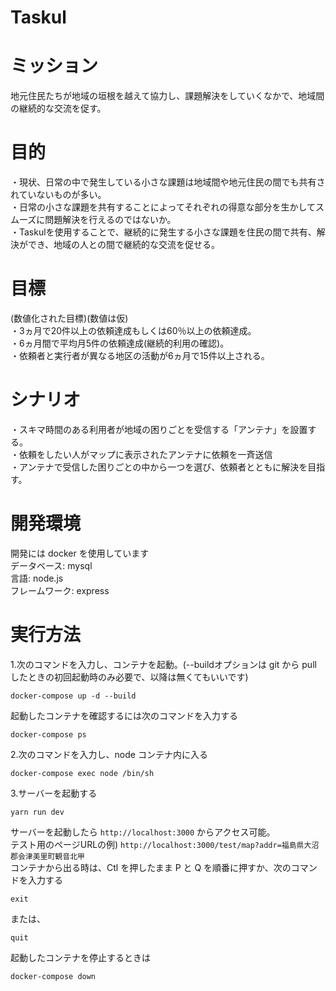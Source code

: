 # Taskul

# ミッション
地元住民たちが地域の垣根を越えて協力し、課題解決をしていくなかで、地域間の継続的な交流を促す。

# 目的
・現状、日常の中で発生している小さな課題は地域間や地元住民の間でも共有されていないものが多い。<br>
・日常の小さな課題を共有することによってそれぞれの得意な部分を生かしてスムーズに問題解決を行えるのではないか。<br>
・Taskulを使用することで、継続的に発生する小さな課題を住民の間で共有、解決ができ、地域の人との間で継続的な交流を促せる。<br>

# 目標
(数値化された目標)(数値は仮)<br>
・3ヵ月で20件以上の依頼達成もしくは60％以上の依頼達成。<br>
・6ヵ月間で平均月5件の依頼達成(継続的利用の確認)。<br>
・依頼者と実行者が異なる地区の活動が6ヵ月で15件以上される。<br>

# シナリオ
・スキマ時間のある利用者が地域の困りごとを受信する「アンテナ」を設置する。<br>
・依頼をしたい人がマップに表示されたアンテナに依頼を一斉送信<br>
・アンテナで受信した困りごとの中から一つを選び、依頼者とともに解決を目指す。<br>

# 開発環境
開発には docker を使用しています<br>
データベース: mysql<br>
言語: node.js<br>
フレームワーク: express<br>



# 実行方法
1.次のコマンドを入力し、コンテナを起動。(--buildオプションは git から pull したときの初回起動時のみ必要で、以降は無くてもいいです)
```
docker-compose up -d --build
```
起動したコンテナを確認するには次のコマンドを入力する
```
docker-compose ps
```

2.次のコマンドを入力し、node コンテナ内に入る
```
docker-compose exec node /bin/sh
```

3.サーバーを起動する
```
yarn run dev
```
サーバーを起動したら `http://localhost:3000` からアクセス可能。<br>
テスト用のページURLの例) `http://localhost:3000/test/map?addr=福島県大沼郡会津美里町観音北甲`<br>
コンテナから出る時は、Ctl を押したまま P と Q を順番に押すか、次のコマンドを入力する
```
exit
```
または、
```
quit
```

起動したコンテナを停止するときは
```
docker-compose down
```